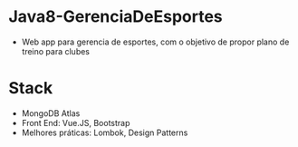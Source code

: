 # Java8-GerenciaDeEsportes

- Web app para gerencia de esportes, com o objetivo de propor plano de treino para clubes

# Stack

- MongoDB Atlas
- Front End: Vue.JS, Bootstrap
- Melhores práticas: Lombok, Design Patterns
